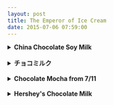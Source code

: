 ```yaml
---
layout: post
title: The Emperor of Ice Cream
date: 2015-07-06 07:59:00
---
```


<details>
  <summary><b>China Chocolate Soy Milk</b></summary>
  According to 2010 Census Bureau estimates, New Orleans' population is made up of approximately 343,829 residents.
</details><br>

<details>
  <summary><b>チョコミルク</b></summary>
  A po' boy (also po-boy, po boy) is a traditional sandwich from Louisiana. It almost always consists of meat, which is usually roast beef or fried seafood, often shrimp, crawfish, fish, oysters or crab.
</details><br>

<details>
  <summary><b>Chocolate Mocha from 7/11</b></summary>
  Use Google Maps.
</details><br>

<details>
  <summary><b>Hershey's Chocolate Milk</b></summary>

<div style="white-space: pre">
Wallace Stevens
Call the roller of big cigars,    
The muscular one, and bid him whip    
In kitchen cups concupiscent curds.    
Let the wenches dawdle in such dress    
As they are used to wear, and let the boys    
Bring flowers in last month's newspapers.    
Let be be finale of seem.    
The only emperor is the emperor of ice-cream.    
    
Take from the dresser of deal.    
Lacking the three glass knobs, that sheet    
On which she embroidered fantails once    
And spread it so as to cover her face.    
If her horny feet protrude, they come    
To show how cold she is, and dumb.    
Let the lamp affix its beam.    
The only emperor is the emperor of ice-cream.    
</div>

<br>
<table style="width:100%">
  <tr>
    <th>Firstname</th>
    <th>Lastname</th> 
    <th>Age</th>
  </tr>
  <tr>
    <td>Jill</td>
    <td>Smith</td> 
    <td>50</td>
  </tr>
  <tr>
    <td>Eve</td>
    <td>Jackson</td> 
    <td>94</td>
  </tr>
</table>
<br>

<table style="width:100%">
  <colgroup>
    <col width="15%" />
    <col width="85%" />
  </colgroup>
  <tbody>
    <tr>
      <td markdown="span">**Country**</td>
      <td markdown="span">China</td>
    </tr>
    <tr>
      <td markdown="span">**Company**</td>
      <td markdown="span">Chinese</td>
    </tr>
    <tr>
      <td markdown="span">**Price**</td>
      <td markdown="span">7.99</td>
    </tr>
    <tr>
      <td markdown="span">**Taste**</td>
      <td markdown="span">It was creamy but diluted. Sad really.</td>
    </tr>
    <tr>
      <td markdown="span">**Rating**</td>
      <td markdown="span">&#9733;&#9734;&#9734;&#9734;&#9734;</td>
    </tr>
  </tbody>
</table>
